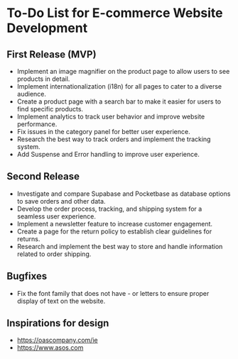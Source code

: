 # To-Do List for E-commerce Website Development

## First Release (MVP)

-   Implement an image magnifier on the product page to allow users to see products in detail.
-   Implement internationalization (i18n) for all pages to cater to a diverse audience.
-   Create a product page with a search bar to make it easier for users to find specific products.
-   Implement analytics to track user behavior and improve website performance.
-   Fix issues in the category panel for better user experience.
-   Research the best way to track orders and implement the tracking system.
-   Add Suspense and Error handling to improve user experience.

## Second Release

-   Investigate and compare Supabase and Pocketbase as database options to save orders and other data.
-   Develop the order process, tracking, and shipping system for a seamless user experience.
-   Implement a newsletter feature to increase customer engagement.
-   Create a page for the return policy to establish clear guidelines for returns.
-   Research and implement the best way to store and handle information related to order shipping.

## Bugfixes

-   Fix the font family that does not have - or letters to ensure proper display of text on the website.

## Inspirations for design

-   https://oascompany.com/ie
-   https://www.asos.com
